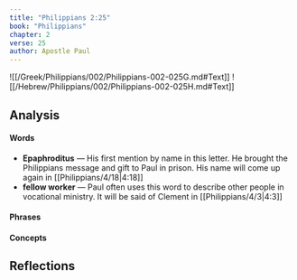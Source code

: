 ```yaml
---
title: "Philippians 2:25"
book: "Philippians"
chapter: 2
verse: 25
author: Apostle Paul
---
```

![[/Greek/Philippians/002/Philippians-002-025G.md#Text]]
![[/Hebrew/Philippians/002/Philippians-002-025H.md#Text]]

## Analysis

#### Words
- **Epaphroditus** — His first mention by name in this letter.  He brought the Philippians message and gift to Paul in prison.  His name will come up again in [[Philippians/4/18|4:18]]
- **fellow worker** — Paul often uses this word to describe other people in vocational ministry.  It will be said of Clement in [[Philippians/4/3|4:3]]

#### Phrases

#### Concepts

## Reflections
